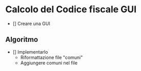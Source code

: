 # Calcolo del Codice fiscale GUI

- [] Creare una GUI

## Algoritmo
- [] Implementarlo
  - Riformattazione file "comuni"
  - Aggiungere comuni nel file